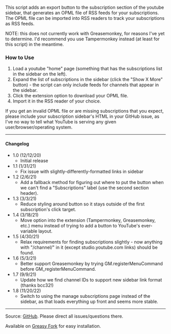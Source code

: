 This script adds an export button to the subscription section of the youtube sidebar, that generates an OPML file of RSS feeds for your subscriptions. The OPML file can be imported into RSS readers to track your subscriptions as RSS feeds.

NOTE: this does not currently work with Greasemonkey, for reasons I've yet to determine. I'd recommend you use Tampermonkey instead (at least for this script) in the meantime.

### How to Use
1. Load a youtube "home" page (something that has the subscriptions list in the sidebar on the left).
2. Expand the list of subscriptions in the sidebar (click the "Show X More" button) - the script can only include feeds for channels that appear in the sidebar.
3. Click the extension option to download your OPML file.
4. Import it in the RSS reader of your choice.

If you get an invalid OPML file or are missing subscriptions that you expect, please include your subscription sidebar's HTML in your GitHub issue, as I've no way to tell what YouTube is serving any given user/browser/operating system.

---

#### Changelog
* 1.0 (12/12/20)
  * Initial release
* 1.1 (1/31/21)
  * Fix issue with slightly-differently-formatted links in sidebar
* 1.2 (2/6/21)
  * Add a fallback method for figuring out where to put the button when we can't find a "Subscriptions" label (use the second section header).
* 1.3 (3/3/21)
  * Reduce styling around button so it stays outside of the first subscription's click target.
* 1.4 (3/18/21)
  * Move option into the extension (Tampermonkey, Greasemonkey, etc.) menu instead of trying to add a button to YouTube's ever-variable layout.
* 1.5 (4/30/21)
  * Relax requirements for finding subscriptions slightly - now anything with "/channel/" in it (except studio.youtube.com links) should be found.
* 1.6 (5/3/21)
  * Better support Greasemonkey by trying GM.registerMenuCommand before GM_registerMenuCommand.
* 1.7 (9/9/21)
  * Update how we find channel IDs to support new sidebar link format (thanks bcc32!)
* 1.8 (11/20/22)
  * Switch to using the manage subscriptions page instead of the sidebar, as that loads everything up front and seems more stable.

---

Source: [GitHub](https://github.com/theborg3of5/Userscripts/tree/master/youtubeRSSExport ). Please direct all issues/questions there.

Available on [Greasy Fork](https://greasyfork.org/en/scripts/418574-export-youtube-subscriptions-to-rss-opml ) for easy installation.